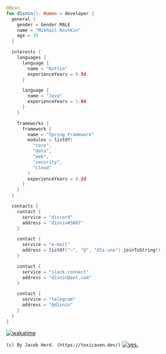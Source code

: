 ```kotlin
@Bean
fun d1snin(): Human = developer {
  general {
    gender = Gender.MALE
    name = "Mikhail Koshkin"
    age = 15
  }

  interests {
    languages {
      language {
        name = "Kotlin"
        experienceYears = 0.5d
      }

      language {
        name = "Java"
        experienceYears = 1.0d
      }
    }

    frameworks {
      framework {
        name = "Spring Framework"
        modules = listOf(
          "core",
          "data",
          "web",
          "security",
          "cloud"
        )
        experienceYears = 0.2d
      }
    }
  }

  contacts {
    contact {
      service = "discord"
      address = "d1snin#3007"
    }

    contact {
      service = "e-mail"
      address = listOf("~", "@", "d1s.uno").joinToString()
    }

    contact {
      service = "slack-connect"
      address = "d1snin@aol.com"
    }

    contact {
      service = "telegram"
      address = "@d1snin"
    }
  }
}
```

[![wakatime](https://github-readme-stats.vercel.app/api/wakatime?username=d1snin&theme=dracula&v=2)](https://github.com/d1snin)

`(c) By Jacob Herd. (https://toxicaven.dev/)`
[![yes.](https://media.discordapp.net/attachments/835130373209849918/895776013559164938/5pn1ui.png)](https://github.com/d1snin)

